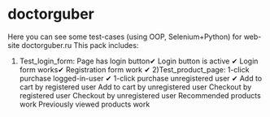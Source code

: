# doctorguber
Here you can see some test-cases (using OOP, Selenium+Python) for web-site doctorguber.ru
This pack includes:
1) Test_login_form:
  Page has login button✔
  Login button is active ✔
  Login form works✔
  Registration form work ✔
2)Test_product_page:
  1-click purchase logged-in-user ✔
  1-click purchase unregistered user ✔
  Add to cart by registered user
  Add to cart by unregistered user
  Checkout by registered user
  Checkout by unregistered user
  Recommended products work
  Previously viewed products work

